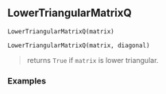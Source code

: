 ## LowerTriangularMatrixQ

```
LowerTriangularMatrixQ(matrix)
```

```
LowerTriangularMatrixQ(matrix, diagonal)
```

> returns `True` if `matrix` is lower triangular.

### Examples

```

```
